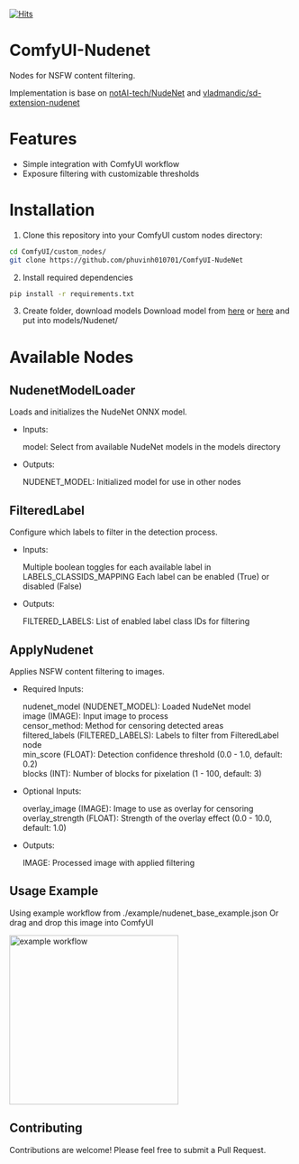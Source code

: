 [![Hits](https://hits.seeyoufarm.com/api/count/incr/badge.svg?url=https%3A%2F%2Fgithub.com%2Fphuvinh010701%2FComfyUI-Nudenet&count_bg=%2379C83D&title_bg=%23555555&icon=&icon_color=%23E7E7E7&title=Views&edge_flat=false)](https://hits.seeyoufarm.com)

# ComfyUI-Nudenet

Nodes for NSFW content filtering. 

Implementation is base on [notAI-tech/NudeNet](https://github.com/notAI-tech/NudeNet) and [vladmandic/sd-extension-nudenet](https://github.com/vladmandic/sd-extension-nudenet)


# Features

- Simple integration with ComfyUI workflow
- Exposure filtering with customizable thresholds

# Installation

1. Clone this repository into your ComfyUI custom nodes directory:

```bash
cd ComfyUI/custom_nodes/
git clone https://github.com/phuvinh010701/ComfyUI-NudeNet
```

2. Install required dependencies

```bash
pip install -r requirements.txt
```

3. Create folder, download models
Download model from [here](https://d2xl8ijk56kv4u.cloudfront.net/models/nudenet.onnx) or [here](https://huggingface.co/Perfectfox256/hotscreen-detection-models/tree/main/yolo-07-2025?not-for-all-audiences=true)
 and put into models/Nudenet/

# Available Nodes

## NudenetModelLoader
Loads and initializes the NudeNet ONNX model.

- Inputs:

    model: Select from available NudeNet models in the models directory

- Outputs:

    NUDENET_MODEL: Initialized model for use in other nodes

## FilteredLabel
Configure which labels to filter in the detection process.

- Inputs:

    Multiple boolean toggles for each available label in LABELS_CLASSIDS_MAPPING
    Each label can be enabled (True) or disabled (False)

- Outputs:

    FILTERED_LABELS: List of enabled label class IDs for filtering

## ApplyNudenet
Applies NSFW content filtering to images.

- Required Inputs:

    nudenet_model (NUDENET_MODEL): Loaded NudeNet model \
    image (IMAGE): Input image to process \
    censor_method: Method for censoring detected areas \
    filtered_labels (FILTERED_LABELS): Labels to filter from FilteredLabel node \
    min_score (FLOAT): Detection confidence threshold (0.0 - 1.0, default: 0.2) \
    blocks (INT): Number of blocks for pixelation (1 - 100, default: 3)

- Optional Inputs:

    overlay_image (IMAGE): Image to use as overlay for censoring \
    overlay_strength (FLOAT): Strength of the overlay effect (0.0 - 10.0, default: 1.0)

- Outputs:

    IMAGE: Processed image with applied filtering

## Usage Example
Using example workflow from ./example/nudenet_base_example.json
Or drag and drop this image into ComfyUI

<img src="./example/workflow.png" alt="example workflow" width="300"/>

## Contributing
Contributions are welcome! Please feel free to submit a Pull Request.
